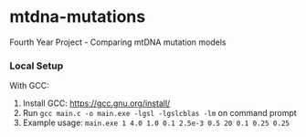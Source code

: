 # mtdna-mutations
Fourth Year Project - Comparing mtDNA mutation models

### Local Setup
With GCC:

1. Install GCC: https://gcc.gnu.org/install/
2. Run `gcc main.c -o main.exe -lgsl -lgslcblas -lm` on command prompt
3. Example usage: `main.exe 1 4.0 1.0 0.1 2.5e-3 0.5 20 0.1 0.25 0.25`